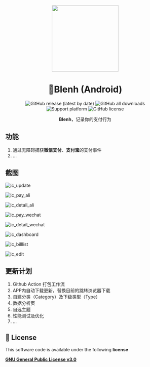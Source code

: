 <div align="center">
    <div>
        <img src="assets/logo.png" style="height: 210px" />
    </div>
    <h1>🤪Blenh (Android)</h1>
    <p>
        <a href="https://github.com/Sagiri-kawaii01/blenh/releases/latest" style="text-decoration:none">
            <img src="https://img.shields.io/github/v/release/Sagiri-kawaii01/blenh?display_name=release&style=for-the-badge" alt="GitHub release (latest by date)"/>
        </a>
        <a href="https://github.com/Sagiri-kawaii01/blenh/releases/latest" style="text-decoration:none" >
            <img src="https://img.shields.io/github/downloads/Sagiri-kawaii01/blenh/total?style=for-the-badge" alt="GitHub all downloads"/>
        </a>
        <a href="https://www.android.com/android-10/" style="text-decoration:none" >
            <img src="https://img.shields.io/badge/Android 10.0+-brightgreen?style=for-the-badge&logo=android&logoColor=white" alt="Support platform"/>
        </a>
        <a href="https://github.com/Sagiri-kawaii01/blenh/blob/master/LICENSE" style="text-decoration:none" >
            <img src="https://img.shields.io/github/license/Sagiri-kawaii01/blenh?style=for-the-badge" alt="GitHub license"/>
        </a>
    </p>
    <p>
        <b>Blenh</b>，记录你的支付行为
    </p>
</div>



## 功能

1. 通过无障碍捕获**微信支付**、**支付宝**的支付事件
2. ...



## 截图

![ic_update](assets/screen_shot_0.jpg)

![ic_pay_ali](assets/screen_shot_1.jpg)

![ic_detail_ali](assets/screen_shot_2.jpg)

![ic_pay_wechat](assets/screen_shot_3.jpg)

![ic_detail_wechat](assets/screen_shot_4.jpg)

![ic_dashboard](assets/screen_shot_5.jpg)

![ic_billlist](assets/screen_shot_6.jpg)

![ic_edit](assets/screen_shot_7.jpg)



## 更新计划

1. Github Action 打包工作流
2. APP内自动下载更新，替换目前的跳转浏览器下载
3. 自建分类（Category）及下级类型（Type）
4. 数据分析页
5. 自选主题
6. 性能测试及优化
7. ...



## 📃 License

This software code is available under the following **license**

[**GNU General Public License v3.0**](LICENSE)